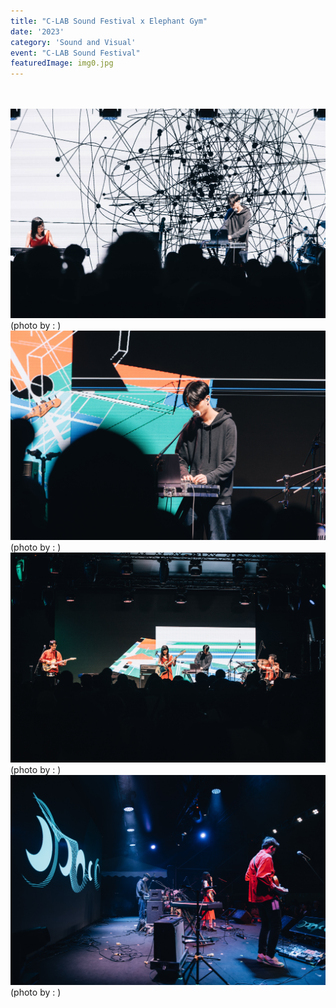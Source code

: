 ```yaml
---
title: "C-LAB Sound Festival x Elephant Gym"
date: '2023'
category: 'Sound and Visual'
event: "C-LAB Sound Festival"
featuredImage: img0.jpg
---
```

  <div class="box">
      <div class="dscrptn">
        <br>
      </div>
  </div>

  <div class="box">
      <div class="dscrptn">
        <br>
      </div>
  </div>

  <div class="box">
      <img class="subimg" src="./img1.jpg">
      <div class="photocredit">(photo by : )</div>
  </div>

  <div class="box">
      <img class="subimg" src="./img2.jpg">
      <div class="photocredit">(photo by : )</div>
  </div>

  <div class="box">
      <img class="subimg" src="./img4.jpg">
      <div class="photocredit">(photo by : )</div>
  </div>
  <div class="box">
      <img class="subimg" src="./img5.jpg">
      <div class="photocredit">(photo by : )</div>
  </div>

  <div class="box"></div>

  <div class="box"></div>
